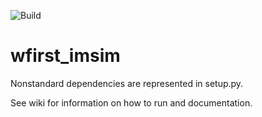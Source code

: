 ![Build](https://github.com/matroxel/roman_imsim/actions/workflows/build.yml/badge.svg)

# wfirst_imsim

Nonstandard dependencies are represented in setup.py.

See wiki for information on how to run and documentation.

